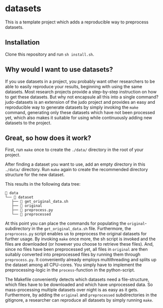 # datasets

This is a template project which adds a reproducible way to preprocess datasets.

## Installation

Clone this repository and run `sh install.sh`.

## Why would I want to use datasets?

If you use datasets in a project, you probably want other researchers to be able to easily reproduce your results, beginning with using the same datasets.
Most research projects provide a step-by-step instruction on how to get these datasets.
But why not encapsule all this into a single command? \
judo-datasets is an extension of the judo project and provides an easy and reproducible way to generate datasets by simply invoking the `make` command, generating only these datasets which have not been processed yet, which also makes it suitable for using while continuously adding new datasets to the project.

## Great, so how does it work?

First, run `make` once to create the `./data/` directory in the root of your project.

After finding a dataset you want to use, add an empty directory in this `./data/` directory.
Run `make` again to create the recommended directory structure for the new dataset.

This results in the following data tree:
```shell
 data
└──  dataset
   ├──  get_original_data.sh
   ├──  original
   ├──  preprocess.py
   └──  preprocessed
```
At this point you can place the commands for populating the `original`-subdirectory in the `get_original_data.sh` file.
Furthermore, the `preprocess.py` script enables us to preprocess the original datasets for further usage.
By invoking `make` once more, the sh script is invoked and the files are downloaded (or however you choose to retrieve these files).
And, since no files have been preprocessed yet, all files in `original` are then suitably converted into preprocessed files by running them through `preprocess.py`.
It conveniently already employs multithreading and splits up the dataset among all CPU-cores. You simply have to implement the preprocessing-logic in the `process`-function in the python-script.

The Makefile conveniently detects which datasets need a file-structure, which files have to be downloaded and which have unprocessed data. So mass-processing multiple datasets over night is as easy as it gets. \
Furthermore, by adding the `original` and `preprocessed` subdirectories in the gitignore, a researcher can reproduce all datasets by simply running `make`.
